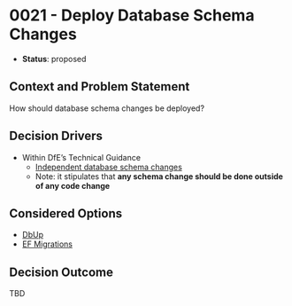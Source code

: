 # 0021 - Deploy Database Schema Changes

* **Status**: proposed

## Context and Problem Statement

How should database schema changes be deployed?

## Decision Drivers

* Within DfE’s Technical Guidance
  * [Independent database schema changes](https://learn.microsoft.com/en-us/ef/core/managing-schemas/migrations/?tabs=dotnet-core-cli)
  * Note: it stipulates that **any schema change should be done outside of any code change**


## Considered Options

* [DbUp](https://github.com/DbUp/DbUp)
* [EF Migrations](https://learn.microsoft.com/en-us/ef/core/managing-schemas/migrations/?tabs=dotnet-core-cli)

## Decision Outcome

TBD